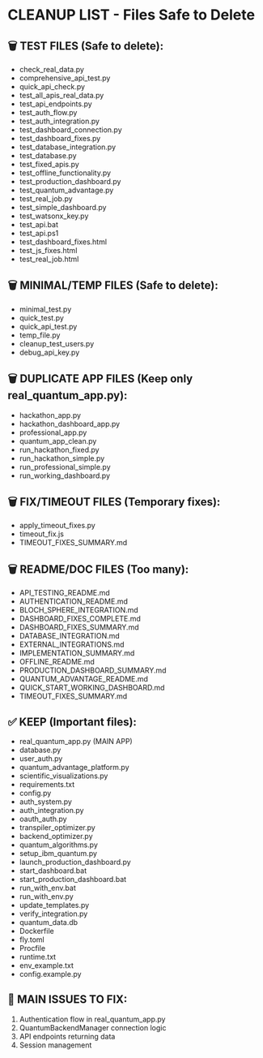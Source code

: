 # CLEANUP LIST - Files Safe to Delete

## 🗑️ TEST FILES (Safe to delete):
- check_real_data.py
- comprehensive_api_test.py  
- quick_api_check.py
- test_all_apis_real_data.py
- test_api_endpoints.py
- test_auth_flow.py
- test_auth_integration.py
- test_dashboard_connection.py
- test_dashboard_fixes.py
- test_database_integration.py
- test_database.py
- test_fixed_apis.py
- test_offline_functionality.py
- test_production_dashboard.py
- test_quantum_advantage.py
- test_real_job.py
- test_simple_dashboard.py
- test_watsonx_key.py
- test_api.bat
- test_api.ps1
- test_dashboard_fixes.html
- test_js_fixes.html
- test_real_job.html

## 🗑️ MINIMAL/TEMP FILES (Safe to delete):
- minimal_test.py
- quick_test.py
- quick_api_test.py
- temp_file.py
- cleanup_test_users.py
- debug_api_key.py

## 🗑️ DUPLICATE APP FILES (Keep only real_quantum_app.py):
- hackathon_app.py
- hackathon_dashboard_app.py
- professional_app.py
- quantum_app_clean.py
- run_hackathon_fixed.py
- run_hackathon_simple.py
- run_professional_simple.py
- run_working_dashboard.py

## 🗑️ FIX/TIMEOUT FILES (Temporary fixes):
- apply_timeout_fixes.py
- timeout_fix.js
- TIMEOUT_FIXES_SUMMARY.md

## 🗑️ README/DOC FILES (Too many):
- API_TESTING_README.md
- AUTHENTICATION_README.md
- BLOCH_SPHERE_INTEGRATION.md
- DASHBOARD_FIXES_COMPLETE.md
- DASHBOARD_FIXES_SUMMARY.md
- DATABASE_INTEGRATION.md
- EXTERNAL_INTEGRATIONS.md
- IMPLEMENTATION_SUMMARY.md
- OFFLINE_README.md
- PRODUCTION_DASHBOARD_SUMMARY.md
- QUANTUM_ADVANTAGE_README.md
- QUICK_START_WORKING_DASHBOARD.md
- TIMEOUT_FIXES_SUMMARY.md

## ✅ KEEP (Important files):
- real_quantum_app.py (MAIN APP)
- database.py
- user_auth.py
- quantum_advantage_platform.py
- scientific_visualizations.py
- requirements.txt
- config.py
- auth_system.py
- auth_integration.py
- oauth_auth.py
- transpiler_optimizer.py
- backend_optimizer.py
- quantum_algorithms.py
- setup_ibm_quantum.py
- launch_production_dashboard.py
- start_dashboard.bat
- start_production_dashboard.bat
- run_with_env.bat
- run_with_env.py
- update_templates.py
- verify_integration.py
- quantum_data.db
- Dockerfile
- fly.toml
- Procfile
- runtime.txt
- env_example.txt
- config.example.py

## 🎯 MAIN ISSUES TO FIX:
1. Authentication flow in real_quantum_app.py
2. QuantumBackendManager connection logic
3. API endpoints returning data
4. Session management
